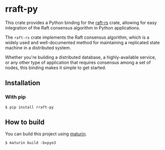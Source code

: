 # rraft-py

This crate provides a Python binding for the [raft-rs](https://github.com/tikv/raft-rs) crate, allowing for easy integration of the Raft consensus algorithm in Python applications.

The `raft-rs` crate implements the Raft consensus algorithm, which is a widely used and well-documented method for maintaining a replicated state machine in a distributed system.

Whether you're building a distributed database, a highly-available service, or any other type of application that requires consensus among a set of nodes, this binding makes it simple to get started.

## Installation

### With pip

```
$ pip install rraft-py
```

## How to build

You can build this project using [maturin](https://github.com/PyO3/maturin).

```
$ maturin build -b=pyo3
```
